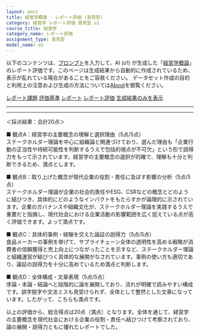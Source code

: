 ```yaml
---
layout: post
title: 経営学概論 - レポート評価 (意見型)
category: 経営学 レポート評価 意見型 o1
course_title: 経営学
category_name: レポート評価
assignment_type: 意見型
model_name: o1
---
```


以下のコンテンツは、[プロンプト](https://github.com/takedatoshiyuki/synthetic_assignments/tree/main/generated/経営学/o1/prompt_レポート評価-意見型.md)を入力して、AI (o1) が生成した「[経営学概論](/contents/経営学/)」のレポート評価です。このページは生成結果から自動的に作成されているため、表示が乱れている場合があることをご容赦ください。
データセット作成の目的と利用上の注意および生成の方法については[About](/About)を御覧ください。

[レポート課題](../レポート課題-意見型)
[評価基準](../評価基準-意見型)
[レポート](../レポート-意見型)
[レポート評価](../レポート評価-意見型)
[生成結果のみを表示](https://github.com/takedatoshiyuki/synthetic_assignments/tree/main/generated/経営学/o1/レポート評価-意見型.md)
  

***
***
  
＜採点結果：合計20点＞

■ 観点A：経営学の主要概念の理解と選択理由（5点/5点）  
ステークホルダー理論を中心に組織論と関連づけており、選んだ理由も「企業行動の正当性や持続可能性を判断するうえで包括的視点が不可欠」という形で説得力をもって示されています。経営学の主要概念の選択が的確で、理解も十分と判断できるため、満点とします。  

■ 観点B：取り上げた概念が現代企業の役割・責任に及ぼす影響の分析（5点/5点）  
ステークホルダー理論が企業の社会的責任やESG、CSRなどの概念とどのように結びつき、具体的にどのようなインパクトをもたらすかが論理的に示されています。企業のガバナンスや組織文化が、ステークホルダー理論を実践するうえで重要だと指摘し、現代社会における企業活動の影響範囲を広く捉えている点が高く評価できます。よって満点です。  

■ 観点C：具体的事例・経験を交えた論証の説得力（5点/5点）  
食品メーカーの事例を挙げて、サプライチェーン全体の透明性を高める戦略が消費者の信頼獲得と売上向上につながったことを示すなど、ステークホルダー理論と組織運営が結びつく具体的な展開がなされています。事例の使い方も適切であり、論証の説得力を十分に高めているため満点と判断します。  

■ 観点D：全体構成・文章表現（5点/5点）  
序論・本論・結論へと段階的に論を展開しており、流れが明確で読みやすい構成です。誤字脱字や文法ミスも見受けられず、全体として整然とした文章になっています。したがって、こちらも満点です。  

以上の評価から、総合得点は20点（満点）となります。全体を通じて、経営学の主要概念を現代社会における企業の役割・責任へ結びつけて考察されており、論の展開・説得力ともに優れたレポートでした。
